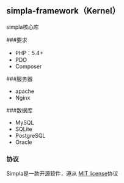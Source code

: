 ## simpla-framework（Kernel）

simpla核心库

###要求

- PHP：5.4+
- PDO
- Composer

###服务器
- apache
- Nginx

###数据库
- MySQL
- SQLite
- PostgreSQL
- Oracle

### 协议

Simpla是一款开源软件，遵从 [MIT license](http://opensource.org/licenses/MIT)协议